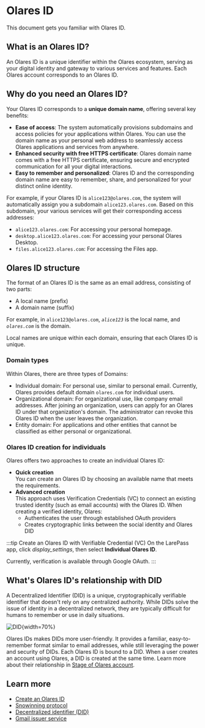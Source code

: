 # Olares ID

This document gets you familiar with Olares ID.

## What is an Olares ID?

An Olares ID is a unique identifier within the Olares ecosystem, serving as your digital identity and gateway to various services and features. Each Olares account corresponds to an Olares ID.

## Why do you need an Olares ID?

Your Olares ID corresponds to a **unique domain name**, offering several key benefits:

* **Ease of access**: The system automatically provisions subdomains and access policies for your applications within Olares. You can use the domain name as your personal web address to seamlessly access Olares applications and services from anywhere.
* **Enhanced security with free HTTPS certificate**: Olares domain name comes with a free HTTPS certificate, ensuring secure and encrypted communication for all your digital interactions.
* **Easy to remember and personalized**: Olares ID and the corresponding domain name are easy to remember, share, and personalized for your distinct online identity.

For example, if your Olares ID is `alice123@olares.com`, the system will automatically assign you a subdomain `alice123.olares.com`. Based on this subdomain, your various services will get their corresponding access addresses:
- `alice123.olares.com`: For accessing your personal homepage.
- `desktop.alice123.olares.com`: For accessing your personal Olares Desktop.
- `files.alice123.olares.com`: For accessing the Files app.

## Olares ID structure
The format of an Olares ID is the same as an email address, consisting of two parts:
- A local name (prefix) 
- A domain name (suffix)

For example, in `alice123@olares.com`, *`alice123`* is the local name, and *`olares.com`* is the domain.

Local names are unique within each domain, ensuring that each Olares ID is unique.

### Domain types
Within Olares, there are three types of Domains:

* Individual domain: For personal use, similar to personal email. Currently, Olares provides default domain `olares.com` for individual users.
* Organizational domain: For organizational use, like company email addresses. After joining an organization, users can apply for an Olares ID under that organization's domain. The administrator can revoke this Olares ID when the user leaves the organization.
* Entity domain: For applications and other entities that cannot be classified as either personal or organizational.

### Olares ID creation for individuals
Olares offers two approaches to create an individual Olares ID:
- **Quick creation**<br>You can create an Olares ID by choosing an available name that meets the requirements.
- **Advanced creation**<br>
This approach uses Verification Credentials (VC) to connect an existing trusted identity (such as email accounts) with the Olares ID. 
When creating a verified identity, Olares:
   * Authenticates the user through established OAuth providers
   * Creates cryptographic links between the social identity and Olares DID

:::tip Create an Olares ID with Verifiable Credential (VC)
On the LarePass app, click <i class="material-symbols-outlined">display_settings</i>, then select **Individual Olares ID**. 

Currently, verification is available through Google OAuth.
:::

## What's Olares ID's relationship with DID
A Decentralized Identifier (DID) is a unique, cryptographically verifiable identifier that doesn't rely on any centralized authority. While DIDs solve the issue of identity in a decentralized network, they are typically difficult for humans to remember or use in daily situations.

![DID](/images/manual/concepts/DID.png){width=70%}

Olares IDs makes DIDs more user-friendly. It provides a familiar, easy-to-remember format similar to email addresses, while still leveraging the power and security of DIDs.
Each Olares ID is bound to a DID. When a user creates an account using Olares, a DID is created at the same time. Learn more about their relationship in [Stage of Olares account](./account#understand-the-stage-of-account).

## Learn more

* [Create an Olares ID](../get-started/create-olares-id)
* [Snowinning protocol](https://docs.snowinning.com/protocol/overview.html)
* [Decentralized identifier (DID)](https://docs.snowinning.com/protocol/did.html)
* [Gmail issuer service](https://docs.snowinning.com/verifiable-credential/terminus-name.html#gmail-issuer-service)
